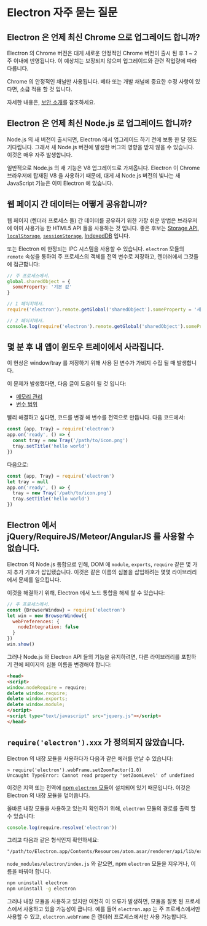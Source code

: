 # Electron 자주 묻는 질문

## Electron 은 언제 최신 Chrome 으로 업그레이드 합니까?

Electron 의 Chrome 버전은 대게 새로운 안정적인 Chrome 버전이 출시 된 후 1 ~ 2 주 이내에 반영됩니다. 이 예상치는 보장되지 않으며 업그레이드와 관련 작업량에 따라 다릅니다.

Chrome 의 안정적인 채널만 사용됩니다. 베타 또는 개발 채널에 중요한 수정 사항이 있다면, 소급 적용 할 것 입니다.

자세한 내용은, [보안 소개](tutorial/security.md)를 참조하세요.

## Electron 은 언제 최신 Node.js 로 업그레이드 합니까?

Node.js 의 새 버전이 출시되면, Electron 에서 업그레이드 하기 전에 보통 한 달 정도 기다립니다. 그래서 새 Node.js 버전에 발생한 버그의 영향을 받지 않을 수 있습니다. 이것은 매우 자주 발생합니다.

일반적으로 Node.js 의 새 기능은 V8 업그레이드로 가져옵니다. Electron 이 Chrome 브라우저에 탑재된 V8 을 사용하기 때문에, 대게 새 Node.js 버전의 빛나는 새JavaScript 기능은 이미 Electron 에 있습니다.

## 웹 페이지 간 데이터는 어떻게 공유합니까?

웹 페이지 (렌더러 프로세스 들) 간 데이터를 공유하기 위한 가장 쉬운 방법은 브라우저에 이미 사용가능 한 HTML5 API 들을 사용하는 것 입니다. 좋은 후보는 [Storage API](https://developer.mozilla.org/en-US/docs/Web/API/Storage), [`localStorage`](https://developer.mozilla.org/en-US/docs/Web/API/Window/localStorage), [`sessionStorage`](https://developer.mozilla.org/en-US/docs/Web/API/Window/sessionStorage), [IndexedDB](https://developer.mozilla.org/en-US/docs/Web/API/IndexedDB_API) 입니다.

또는 Electron 에 한정되는 IPC 시스템을 사용할 수 있습니다. `electron` 모듈의 `remote` 속성을 통하여 주 프로세스의 객체를 전역 변수로 저장하고, 렌더러에서 그것들에 접근합니다:

```javascript
// 주 프로세스에서.
global.sharedObject = {
  someProperty: '기본 값'
}
```

```javascript
// 1 페이지에서.
require('electron').remote.getGlobal('sharedObject').someProperty = '새 값'
```

```javascript
// 2 페이지에서.
console.log(require('electron').remote.getGlobal('sharedObject').someProperty)
```

## 몇 분 후 내 앱이 윈도우 트레이에서 사라집니다.

이 현상은 window/tray 를 저장하기 위해 사용 된 변수가 가비지 수집 될 때 발생합니다.

이 문제가 발생했다면, 다음 글이 도움이 될 것 입니다:

* [메모리 관리](https://developer.mozilla.org/en-US/docs/Web/JavaScript/Memory_Management)
* [변수 범위](https://msdn.microsoft.com/library/bzt2dkta(v=vs.94).aspx)

빨리 해결하고 싶다면, 코드를 변경 해 변수를 전역으로 만듭니다. 다음 코드에서:

```javascript
const {app, Tray} = require('electron')
app.on('ready', () => {
  const tray = new Tray('/path/to/icon.png')
  tray.setTitle('hello world')
})
```

다음으로:

```javascript
const {app, Tray} = require('electron')
let tray = null
app.on('ready', () => {
  tray = new Tray('/path/to/icon.png')
  tray.setTitle('hello world')
})
```

## Electron 에서 jQuery/RequireJS/Meteor/AngularJS 를 사용할 수 없습니다.

Electron 의 Node.js 통합으로 인해, DOM 에 `module`, `exports`, `require` 같은 몇 가지 추가 기호가 삽입됐습니다. 이것은 같은 이름의 심볼을 삽입하려는 몇몇 라이브러리에서 문제를 일으킵니다.

이것을 해결하기 위해, Electron 에서 노드 통합을 해제 할 수 있습니다:

```javascript
// 주 프로세스에서.
const {BrowserWindow} = require('electron')
let win = new BrowserWindow({
  webPreferences: {
    nodeIntegration: false
  }
})
win.show()
```

그러나 Node.js 와 Electron API 들의 기능을 유지하려면, 다른 라이브러리를 포함하기 전에 페이지의 심볼 이름을 변경해야 합니다:

```html
<head>
<script>
window.nodeRequire = require;
delete window.require;
delete window.exports;
delete window.module;
</script>
<script type="text/javascript" src="jquery.js"></script>
</head>
```

## `require('electron').xxx` 가 정의되지 않았습니다.

Electron 의 내장 모듈을 사용하다가 다음과 같은 에러를 만날 수 있습니다:

    > require('electron').webFrame.setZoomFactor(1.0)
    Uncaught TypeError: Cannot read property 'setZoomLevel' of undefined
    

이것은 지역 또는 전역에 [npm `electron` 모듈](https://www.npmjs.com/package/electron)이 설치되어 있기 때문입니다. 이것은 Electron 의 내장 모듈을 덮어씁니다.

올바른 내장 모듈을 사용하고 있는지 확인하기 위해, `electron` 모듈의 경로를 출력 할 수 있습니다:

```javascript
console.log(require.resolve('electron'))
```

그리고 다음과 같은 형식인지 확인하세요:

    "/path/to/Electron.app/Contents/Resources/atom.asar/renderer/api/lib/exports/electron.js"
    

`node_modules/electron/index.js` 와 같으면, npm `electron` 모듈을 지우거나, 이름을 바꿔야 합니다.

```bash
npm uninstall electron
npm uninstall -g electron
```

그러나 내장 모듈을 사용하고 있지만 여전히 이 오류가 발생하면, 모듈을 잘못 된 프로세스에서 사용하고 있을 가능성이 큽니다. 예를 들어 `electron.app` 는 주 프로세스에서만 사용할 수 있고, `electron.webFrame` 은 렌더러 프로세스에서만 사용 가능합니다.